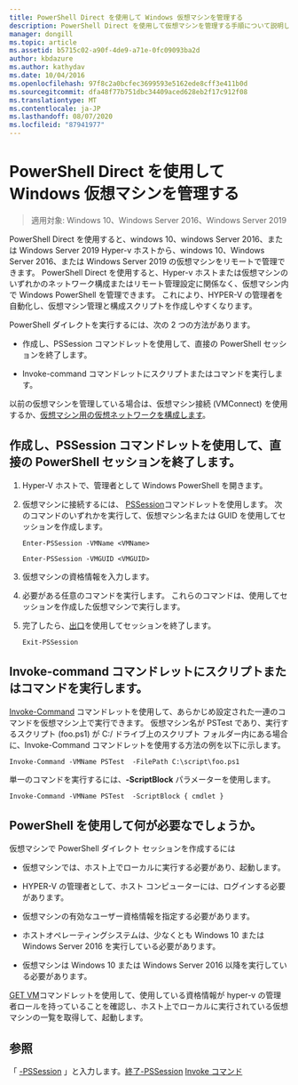 ```yaml
---
title: PowerShell Direct を使用して Windows 仮想マシンを管理する
description: PowerShell Direct を使用して仮想マシンを管理する手順について説明します。
manager: dongill
ms.topic: article
ms.assetid: b5715c02-a90f-4de9-a71e-0fc09093ba2d
author: kbdazure
ms.author: kathydav
ms.date: 10/04/2016
ms.openlocfilehash: 97f8c2a0bcfec3699593e5162ede8cff3e411b0d
ms.sourcegitcommit: dfa48f77b751dbc34409aced628eb2f17c912f08
ms.translationtype: MT
ms.contentlocale: ja-JP
ms.lasthandoff: 08/07/2020
ms.locfileid: "87941977"
---
```

# <a name="manage-windows-virtual-machines-with-powershell-direct"></a>PowerShell Direct を使用して Windows 仮想マシンを管理する

>適用対象: Windows 10、Windows Server 2016、Windows Server 2019

PowerShell Direct を使用すると、windows 10、windows Server 2016、または Windows Server 2019 Hyper-v ホストから、windows 10、Windows Server 2016、または Windows Server 2019 の仮想マシンをリモートで管理できます。 PowerShell Direct を使用すると、Hyper-v ホストまたは仮想マシンのいずれかのネットワーク構成またはリモート管理設定に関係なく、仮想マシン内で Windows PowerShell を管理できます。 これにより、HYPER-V の管理者を自動化し、仮想マシン管理と構成スクリプトを作成しやすくなります。

PowerShell ダイレクトを実行するには、次の 2 つの方法があります。

- 作成し、PSSession コマンドレットを使用して、直接の PowerShell セッションを終了します。

- Invoke-command コマンドレットにスクリプトまたはコマンドを実行します。

以前の仮想マシンを管理している場合は、仮想マシン接続 (VMConnect) を使用するか、[仮想マシン用の仮想ネットワークを構成します](https://technet.microsoft.com/library/cc816585.aspx)。

## <a name="create-and-exit-a-powershell-direct-session-using-pssession-cmdlets"></a>作成し、PSSession コマンドレットを使用して、直接の PowerShell セッションを終了します。

1. Hyper-V ホストで、管理者として Windows PowerShell を開きます。

2. 仮想マシンに接続するには、 [PSSession](https://technet.microsoft.com/library/hh849707.aspx)コマンドレットを使用します。 次のコマンドのいずれかを実行して、仮想マシン名または GUID を使用してセッションを作成します。

    ```
    Enter-PSSession -VMName <VMName>
    ```

    ```
    Enter-PSSession -VMGUID <VMGUID>
    ```

3. 仮想マシンの資格情報を入力します。
4. 必要がある任意のコマンドを実行します。 これらのコマンドは、使用してセッションを作成した仮想マシンで実行します。

5.  完了したら、[出口](https://technet.microsoft.com/library/hh849743.aspx)を使用してセッションを終了します。

    ```
    Exit-PSSession
    ```

## <a name="run-script-or-command-with-invoke-command-cmdlet"></a>Invoke-command コマンドレットにスクリプトまたはコマンドを実行します。
[Invoke-Command](https://docs.microsoft.com/powershell/module/Microsoft.PowerShell.Core/Invoke-Command) コマンドレットを使用して、あらかじめ設定された一連のコマンドを仮想マシン上で実行できます。 仮想マシン名が PSTest であり、実行するスクリプト (foo.ps1) が C:/ ドライブ上のスクリプト フォルダー内にある場合に、Invoke-Command コマンドレットを使用する方法の例を以下に示します。

```
Invoke-Command -VMName PSTest  -FilePath C:\script\foo.ps1
```

単一のコマンドを実行するには、**-ScriptBlock** パラメーターを使用します。

```
Invoke-Command -VMName PSTest  -ScriptBlock { cmdlet }
```

## <a name="whats-required-to-use-powershell-direct"></a>PowerShell を使用して何が必要なでしょうか。
仮想マシンで PowerShell ダイレクト セッションを作成するには

-   仮想マシンでは、ホスト上でローカルに実行する必要があり、起動します。

-   HYPER-V の管理者として、ホスト コンピューターには、ログインする必要があります。

-   仮想マシンの有効なユーザー資格情報を指定する必要があります。

-   ホストオペレーティングシステムは、少なくとも Windows 10 または Windows Server 2016 を実行している必要があります。

-   仮想マシンは Windows 10 または Windows Server 2016 以降を実行している必要があります。

[GET VM](https://docs.microsoft.com/powershell/module/hyper-v/get-vm)コマンドレットを使用して、使用している資格情報が hyper-v の管理者ロールを持っていることを確認し、ホスト上でローカルに実行されている仮想マシンの一覧を取得して、起動します。

## <a name="see-also"></a>参照
「 [-PSSession](https://docs.microsoft.com/powershell/module/Microsoft.PowerShell.Core/Enter-PSSession) 
 」と入力します。[終了-PSSession](https://docs.microsoft.com/powershell/module/Microsoft.PowerShell.Core/Exit-PSSession) 
[Invoke コマンド](https://docs.microsoft.com/powershell/module/Microsoft.PowerShell.Core/Invoke-Command)




